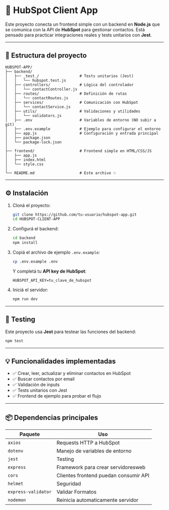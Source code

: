 # 📱 HubSpot Client App

Este proyecto conecta un frontend simple con un backend en **Node.js** que se comunica con la API de **HubSpot** para gestionar contactos. Está pensado para practicar integraciones reales y tests unitarios con **Jest**.

---

## 🧹 Estructura del proyecto

```
HUBSPOT-APP/
├── backend/
│   ├── _test_/                  # Tests unitarios (Jest)
│   │   └── hubspot.test.js
│   ├── controllers/             # Lógica del controlador
│   │   └── contactController.js
│   ├── routes/                  # Definición de rutas
│   │   └── contactRoutes.js
│   ├── services/                # Comunicación con HubSpot
│   │   └── contactService.js
│   ├── utils/                   # Validaciones y utilidades
│   │   └── validators.js
│   ├── .env                     # Variables de entorno (NO subir a git)
│   ├── .env.example             # Ejemplo para configurar el entorno
│   ├── app.js                   # Configuración y entrada principal
│   ├── package.json
│   └── package-lock.json
│
├── frontend/                    # Frontend simple en HTML/CSS/JS
│   ├── app.js
│   ├── index.html
│   └── style.css
│
└── README.md                    # Este archivo ✨
```

---

## ⚙️ Instalación

1. Cloná el proyecto:

   ```bash
   git clone https://github.com/tu-usuario/hubspot-app.git
   cd HUBSPOT-CLIENT-APP
   ```

2. Configurá el backend:

   ```bash
   cd backend
   npm install
   ```

3. Copiá el archivo de ejemplo `.env.example`:

   ```bash
   cp .env.example .env
   ```

   Y completá tu **API key de HubSpot**:

   ```env
   HUBSPOT_API_KEY=tu_clave_de_hubspot
   ```

4. Iniciá el servidor:

   ```bash
   npm run dev
   ```

---

## 🥪 Testing

Este proyecto usa **Jest** para testear las funciones del backend:

```bash
npm test
```

---

## 💡 Funcionalidades implementadas

- ✅ Crear, leer, actualizar y eliminar contactos en HubSpot
- ✅ Buscar contactos por email
- ✅ Validación de inputs
- ✅ Tests unitarios con Jest
- ✅ Frontend de ejemplo para probar el flujo

---

## 📦 Dependencias principales

| Paquete     | Uso                                                |
|------------------------|-----------------------------------------|
| `axios`                | Requests HTTP a HubSpot                 |
| `dotenv`               | Manejo de variables de entorno          |
| `jest`                 | Testing                                 |
| `express`              | Framework para crear servidoresweb      |
| `cors`                 | Clientes frontend puedan consumir API   |
| `helmet`               | Seguridad                               |
| `express-validator`    | Validar Formatos                        |
| `nodemon`              | Reinicia automaticamente servidor       |